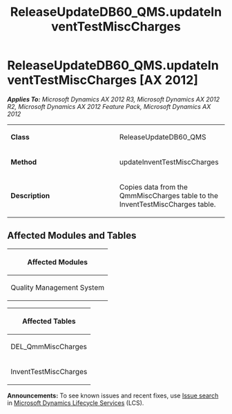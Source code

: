 ﻿---
title: ReleaseUpdateDB60_QMS.updateInventTestMiscCharges
TOCTitle: ReleaseUpdateDB60_QMS.updateInventTestMiscCharges
ms:assetid: 6b52f648-d859-f33b-87de-4bb34cf59e5d
ms:mtpsurl: https://msdn.microsoft.com/en-us/library/JJ685689(v=AX.60)
ms:contentKeyID: 49708889
ms.date: 05/18/2015
mtps_version: v=AX.60
---

# ReleaseUpdateDB60\_QMS.updateInventTestMiscCharges [AX 2012]


_**Applies To:** Microsoft Dynamics AX 2012 R3, Microsoft Dynamics AX 2012 R2, Microsoft Dynamics AX 2012 Feature Pack, Microsoft Dynamics AX 2012_

<table>
<colgroup>
<col style="width: 50%" />
<col style="width: 50%" />
</colgroup>
<tbody>
<tr class="odd">
<td><p><strong>Class</strong></p></td>
<td><p>ReleaseUpdateDB60_QMS</p></td>
</tr>
<tr class="even">
<td><p><strong>Method</strong></p></td>
<td><p>updateInventTestMiscCharges</p></td>
</tr>
<tr class="odd">
<td><p><strong>Description</strong></p></td>
<td><p>Copies data from the QmmMiscCharges table to the InventTestMiscCharges table.</p></td>
</tr>
</tbody>
</table>


## Affected Modules and Tables

<table>
<colgroup>
<col style="width: 100%" />
</colgroup>
<thead>
<tr class="header">
<th><p>Affected Modules</p></th>
</tr>
</thead>
<tbody>
<tr class="odd">
<td><p>Quality Management System</p></td>
</tr>
</tbody>
</table>


<table>
<colgroup>
<col style="width: 100%" />
</colgroup>
<thead>
<tr class="header">
<th><p>Affected Tables</p></th>
</tr>
</thead>
<tbody>
<tr class="odd">
<td><p>DEL_QmmMiscCharges</p></td>
</tr>
<tr class="even">
<td><p>InventTestMiscCharges</p></td>
</tr>
</tbody>
</table>

  
**Announcements:** To see known issues and recent fixes, use [Issue search](http://go.microsoft.com/fwlink/?linkid=389258) in [Microsoft Dynamics Lifecycle Services](http://go.microsoft.com/fwlink/?linkid=306505) (LCS).

